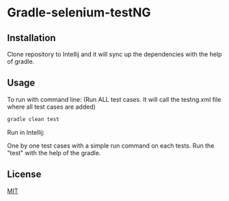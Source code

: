 # Gradle-selenium-testNG

## Installation
Clone repository to Intellij and it will sync up the dependencies with the help of gradle.

## Usage
To run with command line: (Run ALL test cases. It will call the testng.xml file where all test cases are added)
```bash
gradle clean test
```
Run in Intellij:

One by one test cases with a simple run command on each tests.
Run the "test" with the help of the gradle.

## License
[MIT](https://choosealicense.com/licenses/mit/)